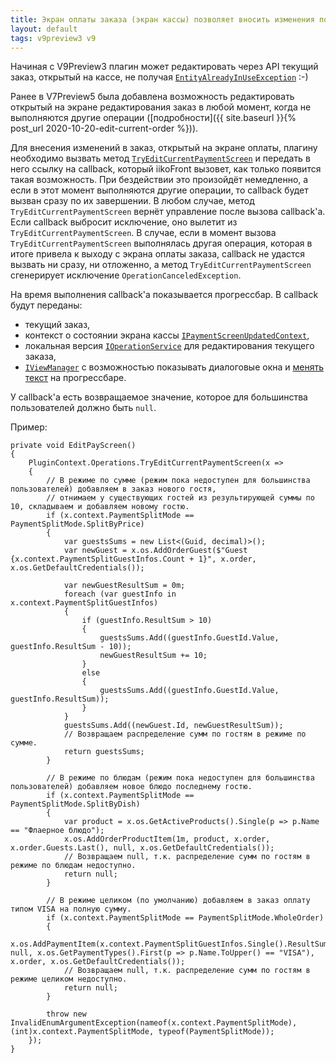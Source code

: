 ```yaml
---
title: Экран оплаты заказа (экран кассы) позволяет вносить изменения по инициативе плагина
layout: default
tags: v9preview3 v9
---
```


Начиная с V9Preview3 плагин может редактировать через API текущий заказ, открытый на кассе, не получая
[`EntityAlreadyInUseException`](https://iiko.github.io/front.api.sdk/v9/html/T_Resto_Front_Api_Exceptions_EntityAlreadyInUseException.htm) :-)

Ранее в V7Preview5 была добавлена возможность редактировать открытый на экране редактирования заказ в любой момент, когда не выполняются другие операции
([подробности]({{ site.baseurl }}{% post_url 2020-10-20-edit-current-order %})).

Для внесения изменений в заказ, открытый на экране оплаты, плагину необходимо вызвать метод
[`TryEditCurrentPaymentScreen`](https://iiko.github.io/front.api.sdk/v9/html/M_Resto_Front_Api_IOperationService_TryEditCurrentPaymentScreen.htm)
и передать в него ссылку на callback, который iikoFront вызовет, как только появится такая возможность.
При бездействии это произойдёт немедленно, а если в этот момент выполняются другие операции, то callback будет вызван сразу по их завершении.
В любом случае, метод `TryEditCurrentPaymentScreen` вернёт управление после вызова callback'а.
Если callback выбросит исключение, оно вылетит из `TryEditCurrentPaymentScreen`.
В случае, если в момент вызова `TryEditCurrentPaymentScreen` выполнялась другая операция, которая в итоге привела к выходу с экрана оплаты заказа,
callback не удастся вызвать ни сразу, ни отложенно, а метод `TryEditCurrentPaymentScreen` сгенерирует исключение `OperationCanceledException`.

На время выполнения callback'а показывается прогрессбар.
В callback будут переданы:

- текущий заказ,
- контекст о состоянии экрана кассы [`IPaymentScreenUpdatedContext`](https://iiko.github.io/front.api.sdk/v9/html/T_Resto_Front_Api_OperationContexts_IPaymentScreenUpdatedContext.htm),
- локальная версия [`IOperationService`](https://iiko.github.io/front.api.sdk/v7/html/T_Resto_Front_Api_IOperationService.htm) для редактирования текущего заказа,
- [`IViewManager`](https://iiko.github.io/front.api.sdk/v7/html/T_Resto_Front_Api_UI_IViewManager.htm) с возможностью показывать диалоговые окна и
[менять текст](https://iiko.github.io/front.api.sdk/v7/html/M_Resto_Front_Api_UI_IViewManager_ChangeProgressBarMessage.htm) на прогрессбаре.

У callback'а есть возвращаемое значение, которое для большинства пользователей должно быть `null`.

Пример:
```
private void EditPayScreen()
{
    PluginContext.Operations.TryEditCurrentPaymentScreen(x =>
    {
        // В режиме по сумме (режим пока недоступен для большинства пользователей) добавляем в заказ нового гостя,
        // отнимаем у существующих гостей из результирующей суммы по 10, складываем и добавляем новому гостю.
        if (x.context.PaymentSplitMode == PaymentSplitMode.SplitByPrice)
        {
            var guestsSums = new List<(Guid, decimal)>();
            var newGuest = x.os.AddOrderGuest($"Guest {x.context.PaymentSplitGuestInfos.Count + 1}", x.order, x.os.GetDefaultCredentials());

            var newGuestResultSum = 0m;
            foreach (var guestInfo in x.context.PaymentSplitGuestInfos)
            {
                if (guestInfo.ResultSum > 10)
                {
                    guestsSums.Add((guestInfo.GuestId.Value, guestInfo.ResultSum - 10));
                    newGuestResultSum += 10;
                }
                else
                {
                    guestsSums.Add((guestInfo.GuestId.Value, guestInfo.ResultSum));
                }
            }
            guestsSums.Add((newGuest.Id, newGuestResultSum));
            // Возвращаем распределение сумм по гостям в режиме по сумме.
            return guestsSums;
        }

        // В режиме по блюдам (режим пока недоступен для большинства пользователей) добавляем новое блюдо последнему гостю.
        if (x.context.PaymentSplitMode == PaymentSplitMode.SplitByDish)
        {
            var product = x.os.GetActiveProducts().Single(p => p.Name == "Флаерное блюдо");
            x.os.AddOrderProductItem(1m, product, x.order, x.order.Guests.Last(), null, x.os.GetDefaultCredentials());
            // Возвращаем null, т.к. распределение сумм по гостям в режиме по блюдам недоступно.
            return null;
        }

        // В режиме целиком (по умолчанию) добавляем в заказ оплату типом VISA на полную сумму.
        if (x.context.PaymentSplitMode == PaymentSplitMode.WholeOrder)
        {
            x.os.AddPaymentItem(x.context.PaymentSplitGuestInfos.Single().ResultSum, null, x.os.GetPaymentTypes().First(p => p.Name.ToUpper() == "VISA"), x.order, x.os.GetDefaultCredentials());
            // Возвращаем null, т.к. распределение сумм по гостям в режиме целиком недоступно.
            return null;
        }

        throw new InvalidEnumArgumentException(nameof(x.context.PaymentSplitMode), (int)x.context.PaymentSplitMode, typeof(PaymentSplitMode));
    });
}
```